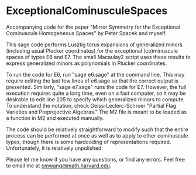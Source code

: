 # ExceptionalCominusculeSpaces
Accompanying code for the paper "Mirror Symmetry for the Exceptional Cominuscule Homogeneous Spaces" by Peter Spacek and myself.

This sage code performs Lusztig torus expansions of generalized minors (including usual Plucker coordinates) for the exceptional (co)minuscule spaces of types E6 and E7. The small Macaulay2 script uses these results to express generalized minors as polynomials in Plucker coordinates. 

To run the code for E6, run "sage e6.sage" at the command line. This may require editing the last few lines of e6.sage so that the correct output is presented. Similarly, "sage e7.sage" runs the code for E7. However, the full execution requires quite a long time, even on a fast computer, so it may be desirable to edit line 205 to specify which generalized minors to compute. To understand the notation, check Geiss-Leclerc-Schroer "Partial Flag Varieties and Preprojective Algebras." The M2 file is meant to be loaded as a function in M2 and executed manually.

The code should be relatively straightforward to modify such that the entire process can be performed at once as well as to apply to other cominuscule types, though there is some hardcoding of representations required. Unfortunately, it is relatively unpolished.

Please let me know if you have any questions, or find any errors. Feel free to email me at cmwang@math.harvard.edu.
